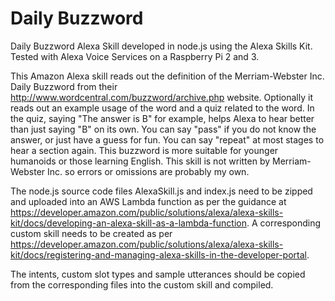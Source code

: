 # Daily Buzzword
Daily Buzzword Alexa Skill developed in node.js using the Alexa Skills Kit. Tested with Alexa Voice Services on a Raspberry Pi 2 and 3.

This Amazon Alexa skill reads out the definition of the Merriam-Webster Inc. Daily Buzzword from their http://www.wordcentral.com/buzzword/archive.php website. Optionally it reads out an example usage of the word and a quiz related to the word.
In the quiz, saying "The answer is B" for example, helps Alexa to hear better than just saying "B" on its own. You can say "pass" if you do not know the answer, or just have a guess for fun.
You can say "repeat" at most stages to hear a section again.
This buzzword is more suitable for younger humanoids or those learning English.
This skill is not written by Merriam-Webster Inc. so errors or omissions are probably my own.

The node.js source code files AlexaSkill.js and index.js need to be zipped and uploaded into an AWS Lambda function as per the guidance at https://developer.amazon.com/public/solutions/alexa/alexa-skills-kit/docs/developing-an-alexa-skill-as-a-lambda-function. A corresponding custom skill needs to be created as per https://developer.amazon.com/public/solutions/alexa/alexa-skills-kit/docs/registering-and-managing-alexa-skills-in-the-developer-portal.

The intents, custom slot types and sample utterances should be copied from the corresponding files into the custom skill and compiled.
